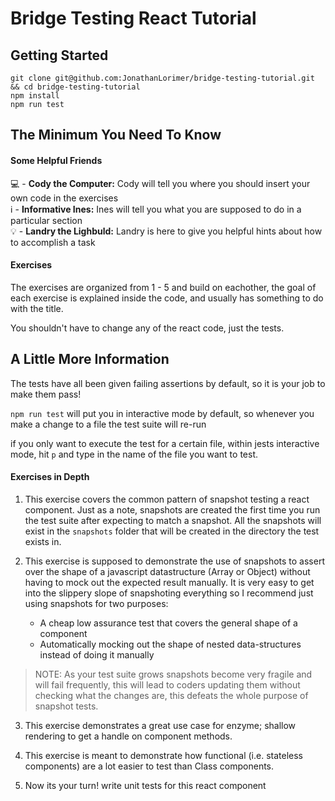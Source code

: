 # Bridge Testing React Tutorial

## Getting Started

```
git clone git@github.com:JonathanLorimer/bridge-testing-tutorial.git && cd bridge-testing-tutorial
npm install
npm run test
```

## The Minimum You Need To Know

#### Some Helpful Friends

💻 - **Cody the Computer:** Cody will tell you where you should insert your own code in the exercises  
ℹ️ - **Informative Ines:** Ines will tell you what you are supposed to do in a particular section  
💡 - **Landry the Lighbuld:** Landry is here to give you helpful hints about how to accomplish a task

#### Exercises

The exercises are organized from 1 - 5 and build on eachother, the goal of each exercise is explained inside the code, and usually has something to do with the title.

You shouldn't have to change any of the react code, just the tests.

## A Little More Information

The tests have all been given failing assertions by default, so it is your job to make them pass!

`npm run test` will put you in interactive mode by default, so whenever you make a change to a file the test suite will re-run

if you only want to execute the test for a certain file, within jests interactive mode, hit `p` and type in the name of the file you want to test.

#### Exercises in Depth

1. This exercise covers the common pattern of snapshot testing a react component. Just as a note, snapshots are created the first time you run the test suite after expecting to match a snapshot. All the snapshots will exist in the `snapshots` folder that will be created in the directory the test exists in.

2. This exercise is supposed to demonstrate the use of snapshots to assert over the shape of a javascript datastructure (Array or Object) without having to mock out the expected result manually. It is very easy to get into the slippery slope of snapshoting everything so I recommend just using snapshots for two purposes:
   - A cheap low assurance test that covers the general shape of a component
   - Automatically mocking out the shape of nested data-structures instead of doing it manually

> NOTE: As your test suite grows snapshots become very fragile and will fail frequently, this will lead to coders updating them without checking what the changes are, this defeats the whole purpose of snapshot tests.

3. This exercise demonstrates a great use case for enzyme; shallow rendering to get a handle on component methods.

4. This exercise is meant to demonstrate how functional (i.e. stateless components) are a lot easier to test than Class components.

5. Now its your turn! write unit tests for this react component
